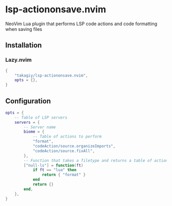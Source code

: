 # lsp-actiononsave.nvim

NeoVim Lua plugin that performs LSP code actions and code formatting when saving files

## Installation

### Lazy.nvim

```lua
{
    "takagiy/lsp-actiononsave.nvim",
    opts = {},
}
```

## Configuration

```lua
opts = {
    -- Table of LSP servers
    servers = {
        -- Server name
        biome = {
            -- Table of actions to perform
            "format",
            "codeAction/source.organizeImports",
            "codeAction/source.fixAll",
        },
        -- Function that takes a filetype and returns a table of actions to perform
        ["null-ls"] = function(ft)
            if ft == "lua" then
                return { "format" }
            end
            return {}
        end,
    },
}
```
